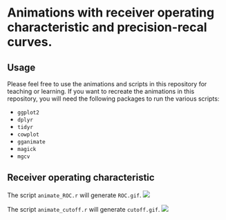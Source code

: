 # Animations with receiver operating characteristic and precision-recal curves. 

## Usage
Please feel free to use the animations and scripts in this repository for teaching or learning. If you want to recreate the animations in this repository, you will need the following packages to run the various scripts:

- `ggplot2`
- `dplyr`
- `tidyr`
- `cowplot`
- `gganimate`
- `magick`
- `mgcv`

## Receiver operating characteristic 


The script `animate_ROC.r` will generate `ROC.gif`.
![](ROC.gif)


The script `animate_cutoff.r` will generate `cutoff.gif`.
![](cutoff.gif)